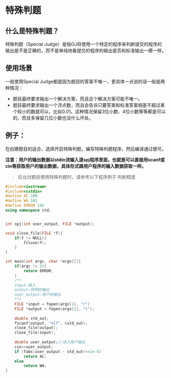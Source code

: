 # 特殊判题

## 什么是特殊判题？

特殊判题（Special Judge）是指OJ将使用一个特定的程序来判断提交的程序的输出是不是正确的，而不是单纯地看提交的程序的输出是否和标准输出一模一样。

## 使用场景

一般使用Special Judge都是因为题目的答案不唯一，更具体一点说的话一般是两种情况：

- 题目最终要求输出一个解决方案，而且这个解决方案可能不唯一。
- 题目最终要求输出一个浮点数，而且会告诉只要答案和标准答案相差不超过某个较小的数就可以，比如0.01。这种情况保留3位小数、4位小数等等都是可以的，而且多保留几位小数也没什么坏处。

## 例子：

在创建题目的适合，选择开启特殊判题，编写特殊判题程序，然后编译通过便可。

**注意：用户的输出数据以stdin流输入道spj程序里面，也就是可以直接用scanf或cin等获取用户的输出数据，具体形式跟用户程序的输入数据获取一样。**

> 后台对题目使用特殊判题时，请参考以下程序例子 判断精度

```cpp
#include<iostream>
#include<cstdio>
#define AC 100
#define WA 101
#define ERROR 102
using namespace std;


int spj(int user_output, FILE *output);

void close_file(FILE *f){
    if(f != NULL){
        fclose(f);
    }
}

int main(int argc, char *args[]){
    if(argc != 3){
        return ERROR;
    }
    /**
    input:输入
    output:样例的输出
    user_output:用户的输出
    **/
    FILE *input = fopen(args[1], "r")
    FILE *output = fopen(args[2], "r");
    
    double std_out;
	fscanf(output, "%lf", &std_out);
	close_file(output);
    close_file(input);
    
    double user_output;//读入用户输出 
    cin>>user_output;
	if (fabs(user_output - std_out)<=1e-6)
		return AC;
	else 
		return WA;
}
```

